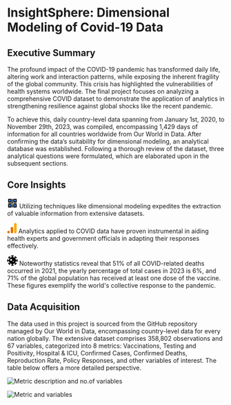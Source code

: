 # InsightSphere: Dimensional Modeling of Covid-19 Data

## Executive Summary

The profound impact of the COVID-19 pandemic has transformed daily life, altering work and interaction patterns, while exposing the inherent fragility of the global community. This crisis has highlighted the vulnerabilities of health systems worldwide. The final project focuses on analyzing a comprehensive COVID dataset to demonstrate the application of analytics in strengthening resilience against global shocks like the recent pandemic.

To achieve this, daily country-level data spanning from January 1st, 2020, to November 29th, 2023, was compiled, encompassing 1,429 days of information for all countries worldwide from Our World in Data. After confirming the data’s suitability for dimensional modeling, an analytical database was established. Following a thorough review of the dataset, three analytical questions were formulated, which are elaborated upon in the subsequent sections.

## Core Insights

![dimension](https://github.com/arnab-raychaudhari/dimensional-modeling-covid-19/blob/87fb103daff130dd7ca1cc8512a94cf4b1e53499/dimension.svg) Utilizing techniques like dimensional modeling expedites the extraction of valuable information from extensive datasets.

![analytics](https://github.com/arnab-raychaudhari/dimensional-modeling-covid-19/blob/87fb103daff130dd7ca1cc8512a94cf4b1e53499/analytics.svg) Analytics applied to COVID data have proven instrumental in aiding health experts and government officials in adapting their responses effectively.

![covid](https://github.com/arnab-raychaudhari/dimensional-modeling-covid-19/blob/87fb103daff130dd7ca1cc8512a94cf4b1e53499/covid.svg) Noteworthy statistics reveal that 51% of all COVID-related deaths occurred in 2021, the yearly percentage of total cases in 2023 is 6%, and 71% of the global population has received at least one dose of the vaccine. These figures exemplify the world's collective response to the pandemic.

## Data Acquisition

The data used in this project is sourced from the GitHub repository managed by Our World in Data, encompassing country-level data for every nation globally. The extensive dataset comprises 358,802 observations and 67 variables, categorized into 8 metrics: Vaccinations, Testing and Positivity, Hospital & ICU, Confirmed Cases, Confirmed Deaths, Reproduction Rate, Policy Responses, and other variables of interest. The table below offers a more detailed perspective.

![Metric description and no.of variables]()

![Metric and variables]()